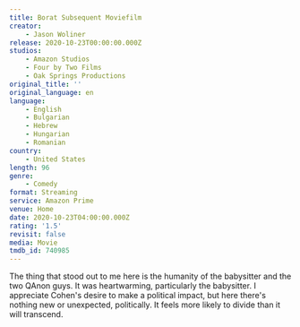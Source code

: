 ```yaml
---
title: Borat Subsequent Moviefilm
creator:
    - Jason Woliner
release: 2020-10-23T00:00:00.000Z
studios:
    - Amazon Studios
    - Four by Two Films
    - Oak Springs Productions
original_title: ''
original_language: en
language:
    - English
    - Bulgarian
    - Hebrew
    - Hungarian
    - Romanian
country:
    - United States
length: 96
genre:
    - Comedy
format: Streaming
service: Amazon Prime
venue: Home
date: 2020-10-23T04:00:00.000Z
rating: '1.5'
revisit: false
media: Movie
tmdb_id: 740985
---
```


The thing that stood out to me here is the humanity of the babysitter and the two QAnon guys. It was heartwarming, particularly the babysitter. I appreciate Cohen's desire to make a political impact, but here there's nothing new or unexpected, politically. It feels more likely to divide than it will transcend.
